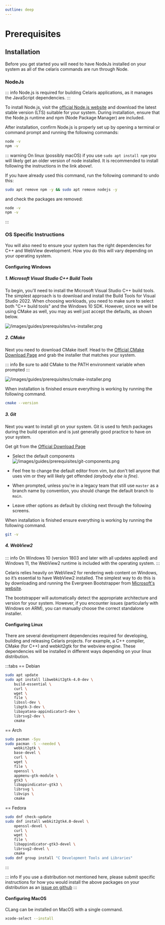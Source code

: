 ```yaml
---
outline: deep
---
```


# Prerequisites

## Installation

Before you get started you will need to have NodeJs installed on your system as all of the celaris commands are run through Node. 

### NodeJs

::: info
Node.js is required for building Celaris applications, as it manages the JavaScript dependencies.
:::

To install Node.js, visit the [official Node.js website](https://nodejs.org/) and download the latest stable version (LTS) suitable for your system. During installation, ensure that the Node.js runtime and npm (Node Package Manager) are included.

After installation, confirm Node.js is properly set up by opening a terminal or command prompt and running the following commands:

```bash
node -v
npm -v
```

::: warning
On linux (possibly macOS) if you use `sudo apt install npm` you will likely get an older version of node installed. It is recommended to install following the instructions in the link above!.

If you have already used this command, run the following command to undo this:

```bash
sudo apt remove npm -y && sudo apt remove nodejs -y
```

and check the packages are removed: 

```bash 
node -v
npm -v
```
:::


### OS Specific Instructions

You will also need to ensure your system has the right dependencies for C++ and WebView development. How you do this will vary depending on your operating system. 


#### Configuring Windows 

##### 1. Microsoft Visual Studio C++ Build Tools

To begin, you'll need to install the Microsoft Visual Studio C++ build tools. The simplest approach is to download and install the Build Tools for Visual Studio 2022. When choosing workloads, you need to make sure to select both "C++ build tools" and the Windows 10 SDK. However, since we will be using CMake as well, you may as well just accept the defaults, as shown below.

![/images/guides/prerequisites/vs-installer.png](/images/guides/prerequisites/vs-installer.png)

##### 2. CMake

Next you need to download CMake itself. Head to the [Official CMake Download Page](https://cmake.org/download/) and grab the installer that matches your system. 

::: info
Be sure to add CMake to the PATH environment variable when prompted
:::

![/images/guides/prerequisites/cmake-installer.png](/images/guides/prerequisites/cmake-installer.png)

When installation is finished ensure everything is working by running the following command. 

```bash
cmake --version
```

##### 3. Git

Next you want to install git on your system. Git is used to fetch packages during the build operation and is just generally good practice to have on your system. 

Get git from the [Official Download Page](https://git-scm.com/download/win) 


* Select the default components ![/images/guides/prerequisites/git-components.png](/images/guides/prerequisites/git-components.png)

* Feel free to change the default editor from vim, but don't tell anyone that uses vim or they will likely get offended *(anybody else is fine)*.

* When prompted, unless you're in a legacy team that still use `master` as a branch name by convention, you should change the default branch to `main`. 

* Leave other options as default by clicking next through the following screens.

When installation is finished ensure everything is working by running the following command. 

```bash
git -v
```

##### 4. WebView2

::: info
On Windows 10 (version 1803 and later with all updates applied) and Windows 11, the WebView2 runtime is included with the operating system.
:::

Celaris relies heavily on WebView2 for rendering web content on Windows, so it’s essential to have WebView2 installed. The simplest way to do this is by downloading and running the Evergreen Bootstrapper from [Microsoft's website](https://developer.microsoft.com/en-us/microsoft-edge/webview2/#download-section).

The bootstrapper will automatically detect the appropriate architecture and version for your system. However, if you encounter issues (particularly with Windows on ARM), you can manually choose the correct standalone installer.



#### Configuring Linux

There are several development dependencies required for developing, building and releasing Celaris projects. For example, a C++ compiler, CMake (for C++) and webkit2gtk for the webview engine. These dependencies will be installed in different ways depending on your linux distribution.

:::tabs
== Debian

```bash
sudo apt update
sudo apt install libwebkit2gtk-4.0-dev \
    build-essential \
    curl \
    wget \
    file \
    libssl-dev \
    libgtk-3-dev \
    libayatana-appindicator3-dev \
    librsvg2-dev \
    cmake
```

== Arch

```bash
sudo pacman -Syu
sudo pacman -S --needed \
    webkit2gtk \
    base-devel \
    curl \
    wget \
    file \
    openssl \
    appmenu-gtk-module \
    gtk3 \
    libappindicator-gtk3 \
    librsvg \
    libvips \
    cmake
```

== Fedora

```bash
sudo dnf check-update
sudo dnf install webkit2gtk4.0-devel \
    openssl-devel \
    curl \
    wget \
    file \
    libappindicator-gtk3-devel \
    librsvg2-devel \
    cmake
sudo dnf group install "C Development Tools and Libraries"
```

:::

::: info
If you use a distribution not mentioned here, please submit specific instructions for how you would install the above packages on your distribution as an [issue on github](https://github.com/celaris-apps/docs/issues)
:::


#### Configuring MacOS 

CLang can be installed on MacOS with a single command. 

```bash
xcode-select --install
```
